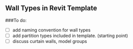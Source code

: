 ## Wall Types in Revit Template

###To do:

- [ ] add naming convention for wall types
- [ ] add partition types included in template. (starting point)
- [ ] discuss curtain walls, model groups
